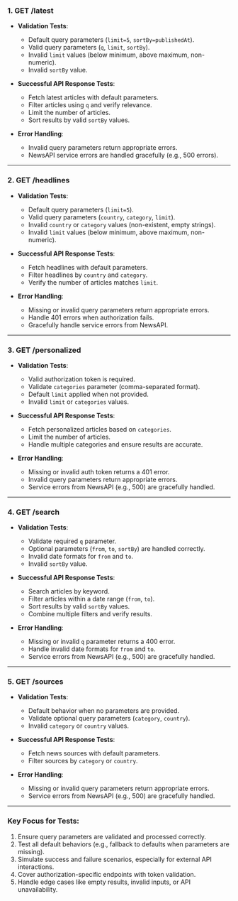 ### 1. **GET /latest**
- **Validation Tests**:
  - Default query parameters (`limit=5`, `sortBy=publishedAt`).
  - Valid query parameters (`q`, `limit`, `sortBy`).
  - Invalid `limit` values (below minimum, above maximum, non-numeric).
  - Invalid `sortBy` value.

- **Successful API Response Tests**:
  - Fetch latest articles with default parameters.
  - Filter articles using `q` and verify relevance.
  - Limit the number of articles.
  - Sort results by valid `sortBy` values.

- **Error Handling**:
  - Invalid query parameters return appropriate errors.
  - NewsAPI service errors are handled gracefully (e.g., 500 errors).

---

### 2. **GET /headlines**
- **Validation Tests**:
  - Default query parameters (`limit=5`).
  - Valid query parameters (`country`, `category`, `limit`).
  - Invalid `country` or `category` values (non-existent, empty strings).
  - Invalid `limit` values (below minimum, above maximum, non-numeric).

- **Successful API Response Tests**:
  - Fetch headlines with default parameters.
  - Filter headlines by `country` and `category`.
  - Verify the number of articles matches `limit`.

- **Error Handling**:
  - Missing or invalid query parameters return appropriate errors.
  - Handle 401 errors when authorization fails.
  - Gracefully handle service errors from NewsAPI.

---

### 3. **GET /personalized**
- **Validation Tests**:
  - Valid authorization token is required.
  - Validate `categories` parameter (comma-separated format).
  - Default `limit` applied when not provided.
  - Invalid `limit` or `categories` values.

- **Successful API Response Tests**:
  - Fetch personalized articles based on `categories`.
  - Limit the number of articles.
  - Handle multiple categories and ensure results are accurate.

- **Error Handling**:
  - Missing or invalid auth token returns a 401 error.
  - Invalid query parameters return appropriate errors.
  - Service errors from NewsAPI (e.g., 500) are gracefully handled.

---

### 4. **GET /search**
- **Validation Tests**:
  - Validate required `q` parameter.
  - Optional parameters (`from`, `to`, `sortBy`) are handled correctly.
  - Invalid date formats for `from` and `to`.
  - Invalid `sortBy` value.

- **Successful API Response Tests**:
  - Search articles by keyword.
  - Filter articles within a date range (`from`, `to`).
  - Sort results by valid `sortBy` values.
  - Combine multiple filters and verify results.

- **Error Handling**:
  - Missing or invalid `q` parameter returns a 400 error.
  - Handle invalid date formats for `from` and `to`.
  - Service errors from NewsAPI (e.g., 500) are gracefully handled.

---

### 5. **GET /sources**
- **Validation Tests**:
  - Default behavior when no parameters are provided.
  - Validate optional query parameters (`category`, `country`).
  - Invalid `category` or `country` values.

- **Successful API Response Tests**:
  - Fetch news sources with default parameters.
  - Filter sources by `category` or `country`.

- **Error Handling**:
  - Missing or invalid query parameters return appropriate errors.
  - Service errors from NewsAPI (e.g., 500) are gracefully handled.

---

### Key Focus for Tests:
1. Ensure query parameters are validated and processed correctly.
2. Test all default behaviors (e.g., fallback to defaults when parameters are missing).
3. Simulate success and failure scenarios, especially for external API interactions.
4. Cover authorization-specific endpoints with token validation.
5. Handle edge cases like empty results, invalid inputs, or API unavailability.
